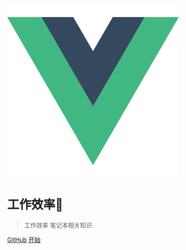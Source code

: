 ![logo](logo.png)

# 工作效率🤔

> 工作效率 笔记本相关知识

[GitHub](https://github.com/treecrow/docsify-books)
[开始](README.md)